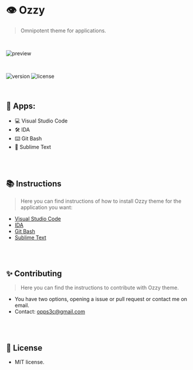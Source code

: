 # 👁 Ozzy
> Omnipotent theme for applications.

<br>

![preview](https://i.imgur.com/l4LKH7Z.jpg)

<br>

![version](https://img.shields.io/badge/VERSION-1.0.2-brightgreen.svg?style=for-the-badge)
![license](https://img.shields.io/badge/LICENSE-MIT-blue.svg?style=for-the-badge)

<br>

## 📱 Apps:
- 💻 Visual Studio Code
- 🛠️ IDA
- ⌨️ Git Bash
- 💊 Sublime Text

<br><br>

## 📚 Instructions
> Here you can find instructions of how to install Ozzy theme for the application you want: 

* [Visual Studio Code](https://github.com/oppsec/Ozzy/tree/master/vscode)
* [IDA](https://github.com/oppsec/Ozzy/tree/master/ida)
* [Git Bash](https://github.com/oppsec/Ozzy/tree/master/git_bash)
* [Sublime Text](https://github.com/oppsec/Ozzy/tree/master/sublime)

<br><br>

## ✨ Contributing
> Here you can find the instructions to contribute with Ozzy theme.

* You have two options, opening a issue or pull request or contact me on email.
* Contact: opps3c@gmail.com

<br><br>

## 📄 License
- MIT license.
